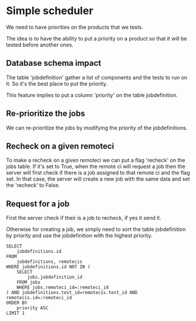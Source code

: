# Simple scheduler

We need to have priorities on the products that we tests.

The idea is to have the ability to put a priority on a product
so that it will be tested before another ones.

## Database schema impact

The table 'jobdefinition' gather a list of components and the tests
to run on it. So it's the best place to put the priority.

This feature implies to put a column 'priority' on the table
jobdefinition.

## Re-prioritize the jobs

We can re-prioritize the jobs by modifying the priority of the jobdefinitions.

## Recheck on a given remoteci

To make a recheck on a given remoteci we can put a flag 'recheck' on the jobs
table. If it's set to True, when the remote ci will request a job then
the server will first check if there is a job assigned to that remote ci and
the flag set. In that case, the server will create a new job with the same
data and set the 'recheck' to False.

## Request for a job

First the server check if their is a job to recheck, if yes it send it.

Otherwise for creating a job, we simply need to sort the table
jobdefinition by priority and use the jobdefinition with the highest
priority.

    SELECT
        jobdefinitions.id
    FROM
        jobdefinitions, remotecis
    WHERE jobdefinitions.id NOT IN (
        SELECT
            jobs.jobdefinition_id
        FROM jobs
        WHERE jobs.remoteci_id=:remoteci_id
    ) AND jobdefinitions.test_id=remotecis.test_id AND
    remotecis.id=:remoteci_id
    ORDER BY
        priority ASC
    LIMIT 1
